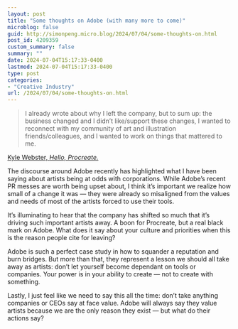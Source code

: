 ```yaml
---
layout: post
title: "Some thoughts on Adobe (with many more to come)"
microblog: false
guid: http://simonpeng.micro.blog/2024/07/04/some-thoughts-on.html
post_id: 4209359
custom_summary: false
summary: ""
date: 2024-07-04T15:17:33-0400
lastmod: 2024-07-04T15:17:33-0400
type: post
categories:
- "Creative Industry"
url: /2024/07/04/some-thoughts-on.html
---
```

> I already wrote about why I left the company, but to sum up: the business changed and I didn’t like/support these changes, I wanted to reconnect with my community of art and illustration friends/colleagues, and I wanted to work on things that mattered to me. 

[Kyle Webster, *Hello, Procreate.*](https://accidental-expert.com/p/hello-procreate)

The discourse around Adobe recently has highlighted what I have been saying about artists being at odds with corporations. While Adobe’s recent PR messes are worth being upset about, I think it’s important we realize how small of a change it was — they were already so misaligned from the values and needs of most of the artists forced to use their tools.

It’s illuminating to hear that the company has shifted so much that it’s driving such important artists away. A boon for Procreate, but a real black mark on Adobe. What does it say about your culture and priorities when this is the reason people cite for leaving?

Adobe is such a perfect case study in how to squander a reputation and burn bridges. But more than that, they represent a lesson we should all take away as artists: don’t let yourself become dependant on tools or companies. Your power is in your ability to create — not to create with something.

Lastly, I just feel like we need to say this all the time: don’t take anything companies or CEOs say at face value. Adobe will always say they value artists because we are the only reason they exist — but what do their actions say?
